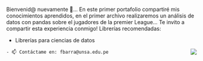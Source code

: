 Bienvenid@ nuevamente 💫...
En este primer portafolio compartiré mis conocimientos aprendidos, en el primer archivo realizaremos un análisis de datos con pandas sobre el jugadores 
de la premier League... Te invito a compartir esta experiencia conmigo!
Librerías recomendadas:
- Librerías para ciencias de datos
<p><img align="right" src="https://media.giphy.com/media/qgQUggAC3Pfv687qPC/giphy.gif" /></p>

    - 📫 Contáctame en: fbarra@unsa.edu.pe

